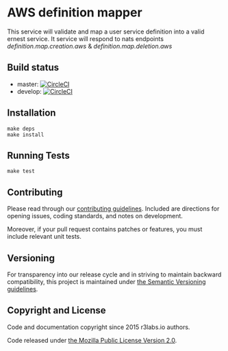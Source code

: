 # AWS definition mapper

This service will validate and map a user service definition into a valid ernest service. It service will respond to nats endpoints *definition.map.creation.aws* & *definition.map.deletion.aws*

## Build status

* master: [![CircleCI](https://circleci.com/gh/ErnestIO/aws-definition-mapper/tree/master.svg?style=svg)](https://circleci.com/gh/ErnestIO/aws-definition-mapper/tree/master)
* develop: [![CircleCI](https://circleci.com/gh/ErnestIO/aws-definition-mapper/tree/develop.svg?style=svg)](https://circleci.com/gh/ErnestIO/aws-definition-mapper/tree/develop)

## Installation

```
make deps
make install
```

## Running Tests

```
make test
```

## Contributing

Please read through our
[contributing guidelines](CONTRIBUTING.md).
Included are directions for opening issues, coding standards, and notes on
development.

Moreover, if your pull request contains patches or features, you must include
relevant unit tests.

## Versioning

For transparency into our release cycle and in striving to maintain backward
compatibility, this project is maintained under [the Semantic Versioning guidelines](http://semver.org/).

## Copyright and License

Code and documentation copyright since 2015 r3labs.io authors.

Code released under
[the Mozilla Public License Version 2.0](LICENSE).


